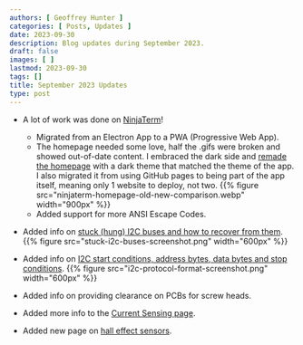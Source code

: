 ```yaml
---
authors: [ Geoffrey Hunter ]
categories: [ Posts, Updates ]
date: 2023-09-30
description: Blog updates during September 2023.
draft: false
images: [ ]
lastmod: 2023-09-30
tags: []
title: September 2023 Updates
type: post
---
```


* A lot of work was done on [NinjaTerm](https://ninjaterm.mbedded.ninja/)!
    * Migrated from an Electron App to a PWA (Progressive Web App).
    * The homepage needed some love, half the .gifs were broken and showed out-of-date content. I embraced the dark side and [remade the homepage](https://ninjaterm.mbedded.ninja/) with a dark theme that matched the theme of the app. I also migrated it from using GitHub pages to being part of the app itself, meaning only 1 website to deploy, not two.
    {{% figure src="ninjaterm-homepage-old-new-comparison.webp" width="900px" %}}
    * Added support for more ANSI Escape Codes.

* Added info on [stuck (hung) I2C buses and how to recover from them](/electronics/communication-protocols/i2c-communication-protocol/#stuck-i2c-buses).
    {{% figure src="stuck-i2c-buses-screenshot.png" width="600px" %}}

* Added info on [I2C start conditions, address bytes, data bytes and stop conditions](/electronics/communication-protocols/i2c-communication-protocol/#protocol-format).
    {{% figure src="i2c-protocol-format-screenshot.png" width="600px" %}}

* Added info on providing clearance on PCBs for screw heads.

* Added more info to the [Current Sensing page](/electronics/circuit-design/current-sensing/). 

* Added new page on [hall effect sensors](/electronics/components/hall-effect-sensors/).
